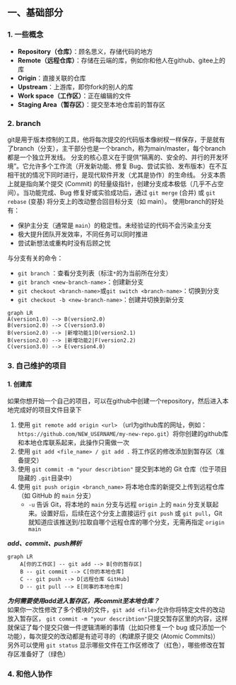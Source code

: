 ##  一、基础部分

### 1. 一些概念
- **Repository（仓库）**：顾名思义，存储代码的地方
- **Remote（远程仓库）**：存储在云端的库，例如你和他人在github、gitee上的库
- **Origin**：直接关联的仓库
- **Upstream**：上游库，即你fork的别人的库
- **Work space（工作区）**：正在编辑的文件
- **Staging Area（暂存区）**：提交至本地仓库前的暂存区
### 2. branch

git是用于版本控制的工具，他将每次提交的代码版本像树杈一样保存，于是就有了branch（分支），主干部分也是一个branch，称为main/master，每个branch都是一个独立开发线。
分支的核心意义在于提供“隔离的、安全的、并行的开发环境”。它允许多个工作流（开发新功能、修复 Bug、尝试实验、发布版本）在不互相干扰的情况下同时进行，是现代软件开发（尤其是协作）的生命线。
分支本质上就是指向某个提交 (Commit) 的轻量级指针，创建分支成本极低（几乎不占空间）。当功能完成、Bug 修复好或实验成功后，通过 `git merge` (合并) 或 `git rebase` (变基) 将分支上的改动整合回目标分支（如 main）。
使用branch的好处有：

-  保护主分支（通常是 `main`）的稳定性。未经验证的代码不会污染主分支
-  极大提升团队开发效率，不同任务可以同时推进
-  尝试新想法或重构时没有后顾之忧

与分支有关的命令：
- `git branch` ：查看分支列表（标注`*`的为当前所在分支）
- `git branch <new-branch-name>`：创建新分支
- `git checkout <branch-name>`或`git switch <branch-name>`：切换到分支
- `git checkout -b <new-branch-name>`：创建并切换到新分支



```mermaid
graph LR
A(version1.0) --> B(version2.0)
B(version2.0) --> C(version3.0)
B(version2.0) --> |新增功能1|D(version2.1)
B(version2.0) --> |新增功能2|F(version2.2)
C(version3.0) --> E(version4.0)
```
### 3. 自己维护的项目

#### 1. 创建库

如果你想开始一个自己的项目，可以在github中创建一个repository，然后进入本地完成好的项目文件目录下
1. 使用 `git remote add origin <url>` （url为github库的网址，例如：``https://github.com/NEW_USERNAME/my-new-repo.git``）将你创建的github库和本地仓库联系起来，此操作只需做一次
2. 使用 `git add <file_name> / git add .` 将工作区的修改添加到暂存区（准备提交）
3. 使用 `git commit -m "your describtion"` 提交到本地的 Git 仓库（位于项目隐藏的 `.git`目录中）
4. 使用 `git push origin <branch_name>` 将本地仓库的新提交上传到远程仓库（如 GitHub 的 `main` 分支）
   - `-u` 告诉 Git，将本地的 `main` 分支与远程 `origin` 上的 `main` 分支关联起来。设置好后，后续在这个分支上直接运行 `git push` 或 `git pull`，Git 就知道应该推送到/拉取自哪个远程仓库的哪个分支，无需再指定 `origin main`

***add、commit、push辨析***

```mermaid
graph LR
    A[你的工作区] -- git add --> B[你的暂存区]
    B -- git commit --> C[你的本地仓库]
    C -- git push --> D[远程仓库 GitHub]
    D -- git pull --> E[同事的本地仓库]
```
***为何需要使用add进入暂存区，再commit至本地仓库？***   
如果你一次性修改了多个模块的文件，`git add <file>`允许你将特定文件的改动放入暂存区，
`git commit -m "your describtion"`只提交暂存区里的内容，这样就保证了每个提交只做一件逻辑清晰的事情（比如只修复一个 bug 或只添加一个功能），每次提交的改动都是有迹可寻的（构建原子提交 (Atomic Commits)）  
另外可以使用 `git status` 显示哪些文件在工作区修改了（红色），哪些修改在暂存区准备好了（绿色）

### 4. 和他人协作  
